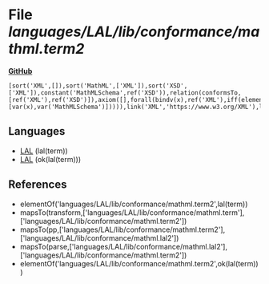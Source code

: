 # File _languages/LAL/lib/conformance/mathml.term2_
**[GitHub](https://github.com/softlang/yas/blob/master/languages/LAL/lib/conformance/mathml.term2)**
```
[sort('XML',[]),sort('MathML',['XML']),sort('XSD',['XML']),constant('MathMLSchema',ref('XSD')),relation(conformsTo,[ref('XML'),ref('XSD')]),axiom([],forall(bindv(x),ref('XML'),iff(element(var(x),ref('MathML')),relapp(conformsTo,[var(x),var('MathMLSchema')])))),link('XML','https://www.w3.org/XML'),link('XSD','https://www.w3.org/XML/Schema'),link('MathML','https://www.w3.org/TR/MathML3'),link('MathMLSchema','https://www.w3.org/Math/XMLSchema')].
```

## Languages
* [LAL](../languages/LAL.md) (lal(term))
* [LAL](../languages/LAL.md) (ok(lal(term)))

## References
* elementOf('languages/LAL/lib/conformance/mathml.term2',lal(term))
* mapsTo(transform,['languages/LAL/lib/conformance/mathml.term'],['languages/LAL/lib/conformance/mathml.term2'])
* mapsTo(pp,['languages/LAL/lib/conformance/mathml.term2'],['languages/LAL/lib/conformance/mathml.lal2'])
* mapsTo(parse,['languages/LAL/lib/conformance/mathml.lal2'],['languages/LAL/lib/conformance/mathml.term2'])
* elementOf('languages/LAL/lib/conformance/mathml.term2',ok(lal(term)))
